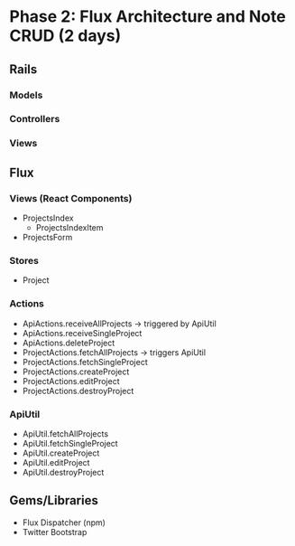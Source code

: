 # Phase 2: Flux Architecture and Note CRUD (2 days)

## Rails
### Models

### Controllers

### Views

## Flux
### Views (React Components)
* ProjectsIndex
  - ProjectsIndexItem
* ProjectsForm

### Stores
* Project

### Actions
* ApiActions.receiveAllProjects -> triggered by ApiUtil
* ApiActions.receiveSingleProject
* ApiActions.deleteProject
* ProjectActions.fetchAllProjects -> triggers ApiUtil
* ProjectActions.fetchSingleProject
* ProjectActions.createProject
* ProjectActions.editProject
* ProjectActions.destroyProject

### ApiUtil
* ApiUtil.fetchAllProjects
* ApiUtil.fetchSingleProject
* ApiUtil.createProject
* ApiUtil.editProject
* ApiUtil.destroyProject

## Gems/Libraries
* Flux Dispatcher (npm)
* Twitter Bootstrap
